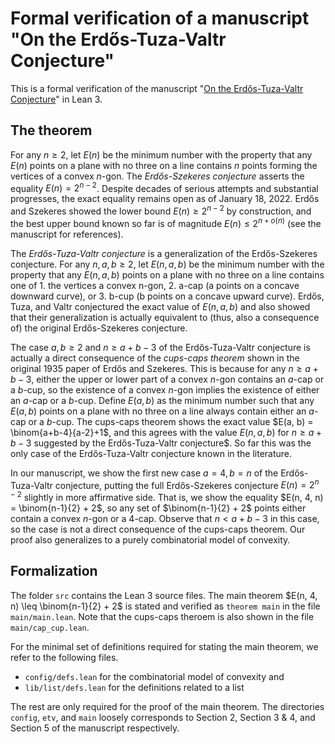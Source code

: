 # Formal verification of a manuscript "On the Erdős-Tuza-Valtr Conjecture" 
This is a formal verification of the manuscript "[On the Erdős-Tuza-Valtr Conjecture](https://arxiv.org/abs/2206.04260)" in Lean 3.

## The theorem
For any $n \geq 2$, let $E(n)$ be the minimum number with the property that any $E(n)$ points on a plane with no three on a line contains $n$ points 
forming the vertices of a convex $n$-gon.
The _Erdős-Szekeres conjecture_ asserts the equality $E(n) = 2^{n−2}$. 
Despite decades of serious attempts and substantial progresses, the exact equality remains open as of January 18, 2022.
Erdős and Szekeres showed the lower bound $E(n) \geq 2^{n−2}$ by construction, and 
the best upper bound known so far is of magnitude $E(n) \leq 2^{n + o(n)}$ (see the manuscript for references).

The _Erdős-Tuza-Valtr conjecture_ is a generalization of the Erdős-Szekeres conjecture.
For any $n, a, b \geq 2$, let $E(n, a, b)$ be the minimum number with the property that any $E(n, a, b)$ points on a plane with no three on a line
contains one of 1. the vertices a convex n-gon, 2. a-cap (a points on a concave downward curve), or 3. b-cup (b points on a concave upward curve).
Erdős, Tuza, and Valtr conjectured the exact value of $E(n, a, b)$ and
also showed that their generalization is actually equivalent to (thus, also a consequence of) the original Erdős-Szekeres conjecture.

The case $a, b \geq 2$ and $n \geq a + b - 3$ of the Erdős-Tuza-Valtr conjecture is actually a direct consequence of the _cups-caps theorem_ 
shown in the original 1935 paper of Erdős and Szekeres.
This is because for any $n \geq a + b - 3$, either the upper or lower part of a convex $n$-gon contains an $a$-cap or a $b$-cup, 
so the existence of a convex $n$-gon implies the existence of either an $a$-cap or a $b$-cup.
Define $E(a, b)$ as the minimum number such that any $E(a, b)$ points on a plane with no three on a line
always contain either an $a$-cap or a $b$-cup.
The cups-caps theorem shows the exact value $E(a, b) = \binom{a+b-4}{a-2}+1$,
and this agrees with the value $E(n, a, b)$ for $n \geq a + b - 3$ suggested by the Erdős-Tuza-Valtr conjecture$.
So far this was the only case of the Erdős-Tuza-Valtr conjecture known in the literature.

In our manuscript, we show the first new case $a = 4, b = n$ of the Erdős-Tuza-Valtr conjecture,
putting the full Erdős-Szekeres conjecture $E(n) = 2^{n-2}$ slightly in more affirmative side.
That is, we show the equality $E(n, 4, n) = \binom{n-1}{2} + 2$, so any set of $\binom{n-1}{2} + 2$ points either contain a convex $n$-gon or a 4-cap.
Observe that $n < a + b - 3$ in this case, so the case is not a direct consequence of the cups-caps theorem.
Our proof also generalizes to a purely combinatorial model of convexity.

## Formalization
The folder `src` contains the Lean 3 source files.
The main theorem $E(n, 4, n) \leq \binom{n-1}{2} + 2$ is stated and verified as `theorem main` in the file `main/main.lean`.
Note that the cups-caps theroem is also shown in the file `main/cap_cup.lean`.

For the minimal set of definitions required for stating the main theorem, we refer to the following files. 
- `config/defs.lean` for the combinatorial model of convexity and 
- `lib/list/defs.lean` for the definitions related to a list

The rest are only required for the proof of the main theorem. 
The directories `config`, `etv`, and `main` loosely corresponds to Section 2, Section 3 & 4, and Section 5 of the manuscript respectively.

